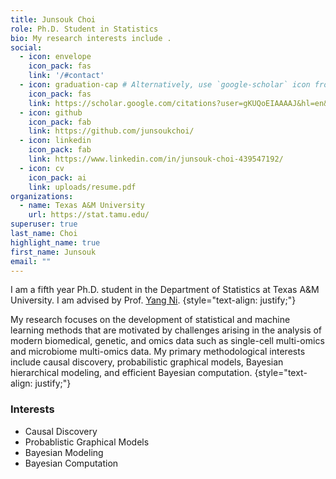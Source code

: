 ```yaml
---
title: Junsouk Choi
role: Ph.D. Student in Statistics
bio: My research interests include .
social:
  - icon: envelope
    icon_pack: fas
    link: '/#contact'
  - icon: graduation-cap # Alternatively, use `google-scholar` icon from `ai` icon pack
    icon_pack: fas
    link: https://scholar.google.com/citations?user=gKUQoEIAAAAJ&hl=en&oi=ao
  - icon: github
    icon_pack: fab
    link: https://github.com/junsoukchoi/
  - icon: linkedin
    icon_pack: fab
    link: https://www.linkedin.com/in/junsouk-choi-439547192/
  - icon: cv
    icon_pack: ai
    link: uploads/resume.pdf
organizations:
  - name: Texas A&M University
    url: https://stat.tamu.edu/
superuser: true
last_name: Choi
highlight_name: true
first_name: Junsouk
email: ""
---
```


I am a fifth year Ph.D. student in the Department of Statistics at Texas A&M University. I am advised by Prof. [Yang Ni](https://web.stat.tamu.edu/~yni/). 
{style="text-align: justify;"}

My research focuses on  the development of statistical and machine learning methods that are motivated by challenges arising in the analysis of modern biomedical, genetic, and omics data such as single-cell multi-omics and microbiome multi-omics data.  My primary methodological interests include causal discovery, probabilistic graphical models, Bayesian hierarchical modeling, and efficient Bayesian computation.
{style="text-align: justify;"}

<div align="left">

### Interests
- Causal Discovery
- Probablistic Graphical Models
- Bayesian Modeling
- Bayesian Computation
